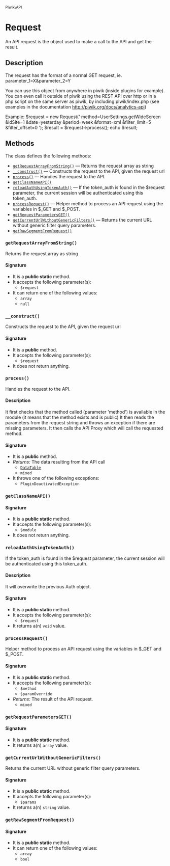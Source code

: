 <small>Piwik\API</small>

Request
=======

An API request is the object used to make a call to the API and get the result.

Description
-----------

The request has the format of a normal GET request, ie. parameter_1=X&amp;parameter_2=Y

You can use this object from anywhere in piwik (inside plugins for example).
You can even call it outside of piwik  using the REST API over http
or in a php script on the same server as piwik, by including piwik/index.php
(see examples in the documentation http://piwik.org/docs/analytics-api)

Example:
$request = new Request(&#039;
               method=UserSettings.getWideScreen
               &amp;idSite=1
           &amp;date=yesterday
               &amp;period=week
               &amp;format=xml
               &amp;filter_limit=5
               &amp;filter_offset=0
   &#039;);
   $result = $request-&gt;process();
 echo $result;


Methods
-------

The class defines the following methods:

- [`getRequestArrayFromString()`](#getRequestArrayFromString) &mdash; Returns the request array as string
- [`__construct()`](#__construct) &mdash; Constructs the request to the API, given the request url
- [`process()`](#process) &mdash; Handles the request to the API.
- [`getClassNameAPI()`](#getClassNameAPI)
- [`reloadAuthUsingTokenAuth()`](#reloadAuthUsingTokenAuth) &mdash; If the token_auth is found in the $request parameter, the current session will be authenticated using this token_auth.
- [`processRequest()`](#processRequest) &mdash; Helper method to process an API request using the variables in $_GET and $_POST.
- [`getRequestParametersGET()`](#getRequestParametersGET)
- [`getCurrentUrlWithoutGenericFilters()`](#getCurrentUrlWithoutGenericFilters) &mdash; Returns the current URL without generic filter query parameters.
- [`getRawSegmentFromRequest()`](#getRawSegmentFromRequest)

### `getRequestArrayFromString()` <a name="getRequestArrayFromString"></a>

Returns the request array as string

#### Signature

- It is a **public static** method.
- It accepts the following parameter(s):
    - `$request`
- It can return one of the following values:
    - `array`
    - `null`

### `__construct()` <a name="__construct"></a>

Constructs the request to the API, given the request url

#### Signature

- It is a **public** method.
- It accepts the following parameter(s):
    - `$request`
- It does not return anything.

### `process()` <a name="process"></a>

Handles the request to the API.

#### Description

It first checks that the method called (parameter &#039;method&#039;) is available in the module (it means that the method exists and is public)
It then reads the parameters from the request string and throws an exception if there are missing parameters.
It then calls the API Proxy which will call the requested method.

#### Signature

- It is a **public** method.
- _Returns:_ The data resulting from the API call
    - [`DataTable`](../../Piwik/DataTable.md)
    - `mixed`
- It throws one of the following exceptions:
    - `PluginDeactivatedException`

### `getClassNameAPI()` <a name="getClassNameAPI"></a>

#### Signature

- It is a **public static** method.
- It accepts the following parameter(s):
    - `$module`
- It does not return anything.

### `reloadAuthUsingTokenAuth()` <a name="reloadAuthUsingTokenAuth"></a>

If the token_auth is found in the $request parameter, the current session will be authenticated using this token_auth.

#### Description

It will overwrite the previous Auth object.

#### Signature

- It is a **public static** method.
- It accepts the following parameter(s):
    - `$request`
- It returns a(n) `void` value.

### `processRequest()` <a name="processRequest"></a>

Helper method to process an API request using the variables in $_GET and $_POST.

#### Signature

- It is a **public static** method.
- It accepts the following parameter(s):
    - `$method`
    - `$paramOverride`
- _Returns:_ The result of the API request.
    - `mixed`

### `getRequestParametersGET()` <a name="getRequestParametersGET"></a>

#### Signature

- It is a **public static** method.
- It returns a(n) `array` value.

### `getCurrentUrlWithoutGenericFilters()` <a name="getCurrentUrlWithoutGenericFilters"></a>

Returns the current URL without generic filter query parameters.

#### Signature

- It is a **public static** method.
- It accepts the following parameter(s):
    - `$params`
- It returns a(n) `string` value.

### `getRawSegmentFromRequest()` <a name="getRawSegmentFromRequest"></a>

#### Signature

- It is a **public static** method.
- It can return one of the following values:
    - `array`
    - `bool`

